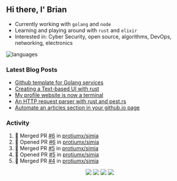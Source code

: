 ## Hi there, I' Brian

- Currently working with `golang` and `node`
- Learning and playing around with `rust` and `elixir`
- Interested in: Cyber Security, open source, algorithms, DevOps, networking, electronics

![languages](https://github-readme-stats.vercel.app/api/top-langs/?username=protiumx&layout=compact&langs_count=8&hide=ruby,vimscript,vue,scss,html)

### Latest Blog Posts

<!-- BLOG-POST-LIST:START -->
- [Github template for Golang services](https://protiumx.dev/blog/posts/github-template-for-golang-services/)
- [Creating a Text-based UI with rust](https://protiumx.dev/blog/posts/creating-a-text-based-ui-with-rust/)
- [My profile website is now a terminal](https://protiumx.dev/blog/posts/my-profile-website-is-now-a-terminal/)
- [An HTTP request parser with rust and pest.rs](https://protiumx.dev/blog/posts/an-http-request-parser-with-rust-and-pest.rs/)
- [Automate an articles section in your github.io page](https://protiumx.dev/blog/posts/automate-an-articles-section-in-your-github.io-page/)
<!-- BLOG-POST-LIST:END -->

### Activity

<!--START_SECTION:activity-->
1. 🎉 Merged PR [#6](https://github.com/protiumx/simia/pull/6) in [protiumx/simia](https://github.com/protiumx/simia)
2. 💪 Opened PR [#6](https://github.com/protiumx/simia/pull/6) in [protiumx/simia](https://github.com/protiumx/simia)
3. 🎉 Merged PR [#5](https://github.com/protiumx/simia/pull/5) in [protiumx/simia](https://github.com/protiumx/simia)
4. 💪 Opened PR [#5](https://github.com/protiumx/simia/pull/5) in [protiumx/simia](https://github.com/protiumx/simia)
5. 🎉 Merged PR [#4](https://github.com/protiumx/simia/pull/4) in [protiumx/simia](https://github.com/protiumx/simia)
<!--END_SECTION:activity-->

<p align="center">
  <a href="https://protiumx.dev/"><img src="https://img.shields.io/badge/-website-ff5757?style=for-the-badge&logo=iterm2&logoColor=white" /></a>
  <a href="https://protiumx.dev/blog"><img src="https://img.shields.io/badge/-blog-262654?style=for-the-badge&logo=hugo&logoColor=white" /></a>
  <a href="https://www.linkedin.com/in/bdmayo"><img src="https://img.shields.io/badge/-Brian_Mayo-0072b1?style=for-the-badge&logo=Linkedin&logoColor=white" /></a>
  <a href="https://www.instagram.com/_protium"><img src="https://img.shields.io/badge/-__protium-E4405F?style=for-the-badge&logo=instagram&logoColor=white" /></a>
</p>
